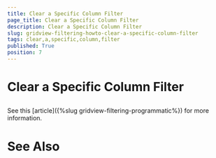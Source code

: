 ```yaml
---
title: Clear a Specific Column Filter
page_title: Clear a Specific Column Filter
description: Clear a Specific Column Filter
slug: gridview-filtering-howto-clear-a-specific-column-filter
tags: clear,a,specific,column,filter
published: True
position: 7
---
```


# Clear a Specific Column Filter



## 

See this [article]({%slug gridview-filtering-programmatic%}) for more information.

# See Also
